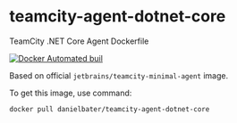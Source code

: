 # teamcity-agent-dotnet-core
TeamCity .NET Core Agent Dockerfile

[![Docker Automated buil](https://img.shields.io/docker/automated/jrottenberg/ffmpeg.svg)](https://hub.docker.com/r/danielbater/teamcity-agent-dotnet-core/builds/)

Based on official `jetbrains/teamcity-minimal-agent` image.

To get this image, use command:

```
docker pull danielbater/teamcity-agent-dotnet-core
```
